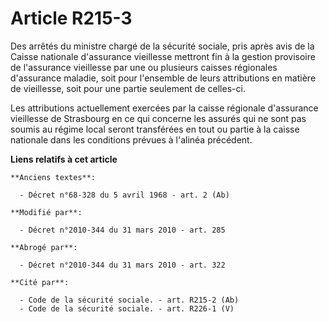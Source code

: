 # Article R215-3

Des arrêtés du ministre chargé de la sécurité sociale, pris après avis de la Caisse nationale d'assurance vieillesse mettront
fin à la gestion provisoire de l'assurance vieillesse par une ou plusieurs caisses régionales d'assurance maladie, soit pour
l'ensemble de leurs attributions en matière de vieillesse, soit pour une partie seulement de celles-ci.

Les attributions actuellement exercées par la caisse régionale d'assurance vieillesse de Strasbourg en ce qui concerne les
assurés qui ne sont pas soumis au régime local seront transférées en tout ou partie à la caisse nationale dans les conditions
prévues à l'alinéa précédent.

**Liens relatifs à cet article**

	**Anciens textes**:

	  - Décret n°68-328 du 5 avril 1968 - art. 2 (Ab)

	**Modifié par**:

	  - Décret n°2010-344 du 31 mars 2010 - art. 285

	**Abrogé par**:

	  - Décret n°2010-344 du 31 mars 2010 - art. 322

	**Cité par**:

	  - Code de la sécurité sociale. - art. R215-2 (Ab)
	  - Code de la sécurité sociale. - art. R226-1 (V)

